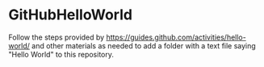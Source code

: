 # GitHubHelloWorld
Follow the steps provided by https://guides.github.com/activities/hello-world/ and other materials as needed to add a folder with a text file saying "Hello World" to this repository.
